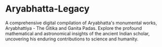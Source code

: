 # Aryabhatta-Legacy
A comprehensive digital compilation of Aryabhatta's monumental works, Aryabhattiya - The Gitika and Ganita Padas. Explore the profound mathematical and astronomical insights of the ancient Indian scholar, uncovering his enduring contributions to science and humanity.
